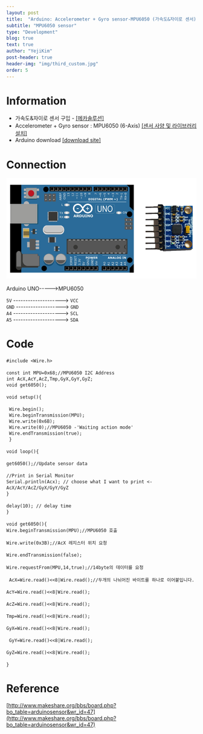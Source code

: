```yaml
---
layout: post
title:  "Arduino: Accelerometer + Gyro sensor-MPU6050 (가속도&자이로 센서)"
subtitle: "MPU6050 sensor"
type: "Development"
blog: true
text: true
author: "YejiKim"
post-header: true
header-img: "img/third_custom.jpg"
order: 5
---
```




# Information

- 가속도&자이로 센서 구입 - [[메카솔루션]](http://mechasolution.com/shop/main/index.php) 
- Accelerometer + Gyro sensor : MPU6050 (6-Axis) [[센서 사양 및 라이브러리 설치]](http://mechasolution.com/shop/goods/goods_view.php?goodsno=6&category=)
- Arduino download [[download site]](https://www.arduino.cc/en/Main/Software) 

# Connection 
![AccGyrosensor](./img/AccGyrosensor.png)

Arduino UNO----->MPU6050 

`5V` --------------------> `VCC`     
`GND` -------------------> `GND`   
`A4` --------------------> `SCL`   
`A5` --------------------> `SDA` 

# Code  
    #include <Wire.h> 

    const int MPU=0x68;//MPU6050 I2C Address  
    int AcX,AcY,AcZ,Tmp,GyX,GyY,GyZ; 
    void get6050();    
    
    void setup(){ 
      
     Wire.begin();
     Wire.beginTransmission(MPU); 
     Wire.write(0x6B); 
     Wire.write(0);//MPU6050 -'Waiting action mode' 
     Wire.endTransmission(true); 
     } 
        
    void loop(){ 
    
    get6050();//Update sensor data 
      
    //Print in Serial Monitor
    Serial.println(Acx); // choose what I want to print <- AcX/AcY/AcZ/GyX/GyY/GyZ  
    } 
      
    delay(10); // delay time 
    } 
      
    void get6050(){ 
    Wire.beginTransmission(MPU);//MPU6050 호출  
      
    Wire.write(0x3B);//AcX 레지스터 위치 요청
      
    Wire.endTransmission(false);
      
    Wire.requestFrom(MPU,14,true);//14byte의 데이터를 요청
      
     AcX=Wire.read()<<8|Wire.read();//두개의 나뉘어진 바이트를 하나로 이어붙입니다.
      
    AcY=Wire.read()<<8|Wire.read();
      
    AcZ=Wire.read()<<8|Wire.read();
      
    Tmp=Wire.read()<<8|Wire.read();
      
    GyX=Wire.read()<<8|Wire.read();
      
     GyY=Wire.read()<<8|Wire.read();
      
    GyZ=Wire.read()<<8|Wire.read();
      
    }
       
# Reference
[http://www.makeshare.org/bbs/board.php?bo_table=arduinosensor&wr_id=47](http://www.makeshare.org/bbs/board.php?bo_table=arduinosensor&wr_id=47)

